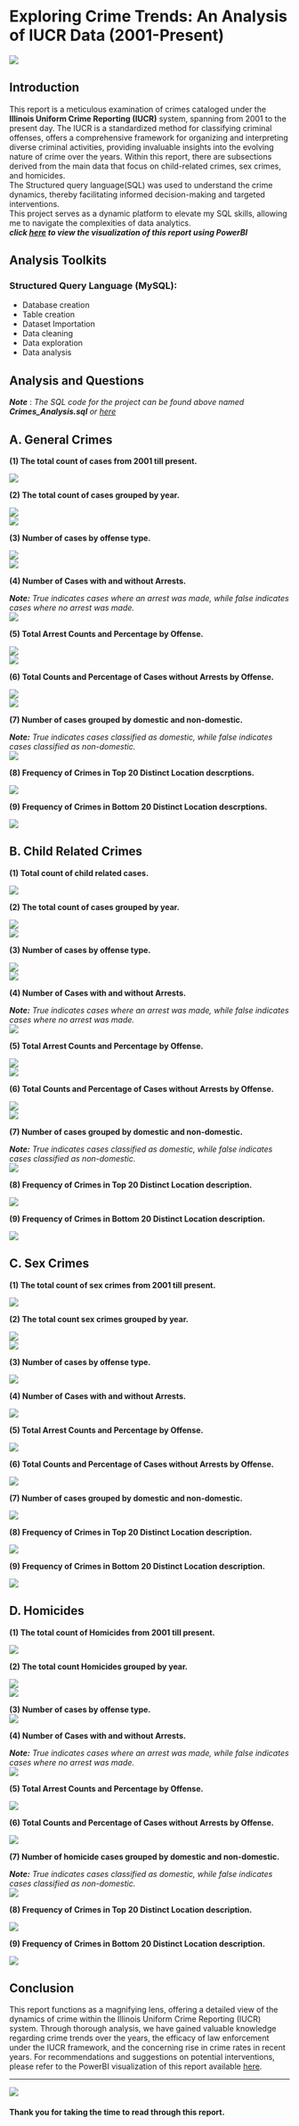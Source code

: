# Exploring Crime Trends: An Analysis of IUCR Data (2001-Present)
![](https://github.com/temee0/Analyzing-crimes-under-IUCR-using-SQL/blob/main/front_page.jpg)

## Introduction
This report is a meticulous examination of crimes cataloged under the **Illinois Uniform Crime Reporting (IUCR)** system, spanning from 2001 to the present day. The IUCR is a standardized method for classifying criminal offenses, offers a comprehensive framework for organizing and interpreting diverse criminal activities, providing invaluable insights into the evolving nature of crime over the years. Within this report, there are subsections derived from the main data that focus on child-related crimes, sex crimes, and homicides.    
The Structured query language(SQL) was used to understand the crime dynamics, thereby facilitating informed decision-making and targeted interventions.    
This project serves as a dynamic platform to elevate my SQL skills, allowing me to navigate the complexities of data analytics.    
**_click [here](https://github.com/temee0/Visualizing-IUCR-Crime-Data) to view the visualization of this report using PowerBI_**

## Analysis Toolkits
### Structured Query Language (MySQL):
- Database creation
- Table creation
- Dataset Importation
- Data cleaning
- Data exploration
- Data analysis

## Analysis and Questions
**_Note_** : _The SQL code for the project can be found above named **_Crimes_Analysis.sql_** or [here](https://github.com/temee0/Analyzing-crimes-under-IUCR-using-SQL/blob/main/Crimes_Analysis.sql)_   
## A. General Crimes     

 **(1) The total count of cases from 2001 till present.**
 
 ![](https://github.com/temee0/Analyzing-crimes-under-IUCR-using-SQL/blob/main/total_count_crime_iucr.jpg)

 **(2) The total count of cases grouped by year.**  
 
 ![](https://github.com/temee0/Analyzing-crimes-under-IUCR-using-SQL/blob/main/cases_by_year_1.jpg)    
 ![](https://github.com/temee0/Analyzing-crimes-under-IUCR-using-SQL/blob/main/cases_by%20_year_2.jpg)

 **(3) Number of cases by offense type.**   
 
 ![](https://github.com/temee0/Analyzing-crimes-under-IUCR-using-SQL/blob/main/cases_by_offense_1.jpg)    
 ![](https://github.com/temee0/Analyzing-crimes-under-IUCR-using-SQL/blob/main/cases_by_offense_2.jpg)

 **(4) Number of Cases with and without Arrests.**     
 
  **_Note:_** _True indicates cases where an arrest was made, while false indicates cases where no arrest was made._    
 ![](https://github.com/temee0/Analyzing-crimes-under-IUCR-using-SQL/blob/main/Arrest%20-%20Copy.jpg)    

 **(5) Total Arrest Counts and Percentage by Offense.**    
 
 ![](https://github.com/temee0/Analyzing-crimes-under-IUCR-using-SQL/blob/main/arrest_count_1.jpg)    
 ![](https://github.com/temee0/Analyzing-crimes-under-IUCR-using-SQL/blob/main/arrest_count_2.jpg)

 **(6) Total Counts and Percentage of Cases without Arrests by Offense.**     
 
 ![](https://github.com/temee0/Analyzing-crimes-under-IUCR-using-SQL/blob/main/non_arrest_1.jpg)   
 ![](https://github.com/temee0/Analyzing-crimes-under-IUCR-using-SQL/blob/main/non_arrest_2.jpg)

 **(7) Number of cases grouped by domestic and non-domestic.**      
 
 **_Note:_** _True indicates cases classified as domestic, while false indicates cases classified as non-domestic._   
 ![](https://github.com/temee0/Analyzing-crimes-under-IUCR-using-SQL/blob/main/Domestic%20-%20Copy.jpg)

 **(8) Frequency of Crimes in Top 20 Distinct Location descrptions.**      
 
 ![](https://github.com/temee0/Analyzing-crimes-under-IUCR-using-SQL/blob/main/top20_locations.jpg)

  **(9) Frequency of Crimes in Bottom 20 Distinct Location descrptions.**      
 
 ![](https://github.com/temee0/Analyzing-crimes-under-IUCR-using-SQL/blob/main/bottom%2020%20locations%20.jpg)

 ## B. Child Related Crimes     
 
 **(1) Total count of child related cases.**    
 
 ![](https://github.com/temee0/Analyzing-crimes-under-IUCR-using-SQL/blob/main/count_of_child_cases%20-%20Copy.jpg)
 
 **(2) The total count of cases grouped by year.**   
 
 ![](https://github.com/temee0/Analyzing-crimes-under-IUCR-using-SQL/blob/main/child_cases_by_year.jpg)     
 ![](https://github.com/temee0/Analyzing-crimes-under-IUCR-using-SQL/blob/main/child_cases_by_year_2.jpg)

 **(3) Number of cases by offense type.**  
 
 ![](https://github.com/temee0/Analyzing-crimes-under-IUCR-using-SQL/blob/main/child_cases_by_offense_1.jpg)     
 ![](https://github.com/temee0/Analyzing-crimes-under-IUCR-using-SQL/blob/main/child_cases_by_offense_2.jpg)

 **(4) Number of Cases with and without Arrests.**     
 
 **_Note:_** _True indicates cases where an arrest was made, while false indicates cases where no arrest was made._    
 ![](https://github.com/temee0/Analyzing-crimes-under-IUCR-using-SQL/blob/main/child_arrest%20-%20Copy.jpg)

 **(5) Total Arrest Counts and Percentage by Offense.**   
 
 ![](https://github.com/temee0/Analyzing-crimes-under-IUCR-using-SQL/blob/main/child_Arrest_count_1.jpg)    
 ![](https://github.com/temee0/Analyzing-crimes-under-IUCR-using-SQL/blob/main/child_Arrest_count_2.jpg)

 **(6) Total Counts and Percentage of Cases without Arrests by Offense.**    
 
 ![](https://github.com/temee0/Analyzing-crimes-under-IUCR-using-SQL/blob/main/child_non_arrest_1.jpg)    
 ![](https://github.com/temee0/Analyzing-crimes-under-IUCR-using-SQL/blob/main/child_non_arrest_2.jpg)     

 **(7) Number of cases grouped by domestic and non-domestic.**       
 
 **_Note:_** _True indicates cases classified as domestic, while false indicates cases classified as non-domestic._    
 ![](https://github.com/temee0/Analyzing-crimes-under-IUCR-using-SQL/blob/main/child_domestic%20-%20Copy.jpg)    

 **(8) Frequency of Crimes in Top 20 Distinct Location description.**    
 
 ![](https://github.com/temee0/Analyzing-crimes-under-IUCR-using-SQL/blob/main/child_top20_locations.jpg)

  **(9) Frequency of Crimes in Bottom 20 Distinct Location description.**    
 
 ![](https://github.com/temee0/Analyzing-crimes-under-IUCR-using-SQL/blob/main/child%20bottom%2020%20locations.jpg)

 ## C. Sex Crimes
 
 **(1) The total count of sex crimes from 2001 till present.**    
 
 ![](https://github.com/temee0/Analyzing-crimes-under-IUCR-using-SQL/blob/main/count_of_sex_crimes%20-%20Copy.jpg)

**(2) The total count sex crimes grouped by year.**     

![](https://github.com/temee0/Analyzing-crimes-under-IUCR-using-SQL/blob/main/sex_cases_by%20_year_1.jpg)     
![](https://github.com/temee0/Analyzing-crimes-under-IUCR-using-SQL/blob/main/sex_cases_by_year_2.jpg)

**(3) Number of cases by offense type.**    

![](https://github.com/temee0/Analyzing-crimes-under-IUCR-using-SQL/blob/main/sex_cases_by_offense%20-%20Copy.jpg)

**(4) Number of Cases with and without Arrests.**   

![](https://github.com/temee0/Analyzing-crimes-under-IUCR-using-SQL/blob/main/sex_arrest%20-%20Copy.jpg)

**(5) Total Arrest Counts and Percentage by Offense.**   

![](https://github.com/temee0/Analyzing-crimes-under-IUCR-using-SQL/blob/main/sex_arrest_count_1%20-%20Copy.jpg)

**(6) Total Counts and Percentage of Cases without Arrests by Offense.**    

![](https://github.com/temee0/Analyzing-crimes-under-IUCR-using-SQL/blob/main/sex_non_arrest%20-%20Copy.jpg)

**(7) Number of cases grouped by domestic and non-domestic.**   

![](https://github.com/temee0/Analyzing-crimes-under-IUCR-using-SQL/blob/main/sex_domestic%20-%20Copy.jpg)

**(8) Frequency of Crimes in Top 20 Distinct Location description.**    

![](https://github.com/temee0/Analyzing-crimes-under-IUCR-using-SQL/blob/main/sex_top20_locations.jpg)

**(9) Frequency of Crimes in Bottom 20 Distinct Location description.**    

![](https://github.com/temee0/Analyzing-crimes-under-IUCR-using-SQL/blob/main/sex%20bottom%2020%20locations.jpg)

## D. Homicides

**(1) The total count of Homicides from 2001 till present.**   

![](https://github.com/temee0/Analyzing-crimes-under-IUCR-using-SQL/blob/main/total_count_of_homicide.jpg)  

**(2) The total count Homicides grouped by year.**   

![](https://github.com/temee0/Analyzing-crimes-under-IUCR-using-SQL/blob/main/homicide_cases_by_year_1.jpg)      
![](https://github.com/temee0/Analyzing-crimes-under-IUCR-using-SQL/blob/main/homicide_cases_by%20_year_2.jpg)

**(3) Number of cases by offense type.**   
![](https://github.com/temee0/Analyzing-crimes-under-IUCR-using-SQL/blob/main/homicide_cases_by_offenses.jpg)

**(4) Number of Cases with and without Arrests.**   

 **_Note:_** _True indicates cases where an arrest was made, while false indicates cases where no arrest was made._   
![](https://github.com/temee0/Analyzing-crimes-under-IUCR-using-SQL/blob/main/homicide_arrest%20-%20Copy.jpg)

**(5) Total Arrest Counts and Percentage by Offense.**     

![](https://github.com/temee0/Analyzing-crimes-under-IUCR-using-SQL/blob/main/homicide_arrest_count%20-%20Copy.jpg)

**(6) Total Counts and Percentage of Cases without Arrests by Offense.**   

![](https://github.com/temee0/Analyzing-crimes-under-IUCR-using-SQL/blob/main/homicide_non_arrest%20-%20Copy.jpg)

**(7) Number of homicide cases grouped by domestic and non-domestic.**    

**_Note:_** _True indicates cases classified as domestic, while false indicates cases classified as non-domestic._     
![](https://github.com/temee0/Analyzing-crimes-under-IUCR-using-SQL/blob/main/homicide_domestic%20-%20Copy.jpg)

**(8) Frequency of Crimes in Top 20 Distinct Location description.**    

![](https://github.com/temee0/Analyzing-crimes-under-IUCR-using-SQL/blob/main/homicides_top20_locations.jpg)

**(9) Frequency of Crimes in Bottom 20 Distinct Location description.**    

![](https://github.com/temee0/Analyzing-crimes-under-IUCR-using-SQL/blob/main/homicides%20bottom%2020%20locations.jpg)

## Conclusion
This report functions as a magnifying lens, offering a detailed view of the dynamics of crime within the Illinois Uniform Crime Reporting (IUCR) system. Through thorough analysis, we have gained valuable knowledge regarding crime trends over the years, the efficacy of law enforcement under the IUCR framework, and the concerning rise in crime rates in recent years. For recommendations and suggestions on potential interventions, please refer to the PowerBI visualization of this report available [here](https://github.com/temee0/Visualizing-IUCR-Crime-Data).

----

![](https://github.com/temee0/Analyzing-crimes-under-IUCR-using-SQL/blob/main/thank_you.jpg)
#### Thank you for taking the time to read through this report.


